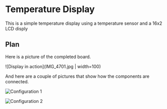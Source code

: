 # Temperature Display

This is a simple temperature display using a temperature sensor and a 16x2 LCD disply

## Plan

Here is a picture of the completed board.

![Display in action](IMG_4701.jpg | width=100)

And here are a couple of pictures that show how the components are connected.

![Configuration 1](IMG_4699.HEIC)

![Configuration 2](IMG_4700.HEIC)
